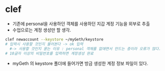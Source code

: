 # clef

- 기존에 personal을 사용하던 객체를 사용하던 지갑 계정 기능을 외부로 추출
- 수업으로는 계정 생성만 할 생각.

```sh
clef newaccount --keystore ~/myGeth/keystore
# 입력시 사용할 것인지 물어본다 -> ok 입력
  #-> 사용할 것인지 묻는 이유 : personal 객체를 없애면서 만드는 중이라 오류가 많다.
# 10글자 이상의 비밀번호를 입력하면 계정생성 완료
```

- myGeth 의 keystore 폴더에 들어가면 방금 생성한 계정 정보 파일이 있다.
